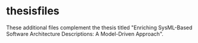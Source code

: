 # thesisfiles
These additional files complement the thesis titled "Enriching SysML-Based Software Architecture Descriptions: A Model-Driven Approach".
